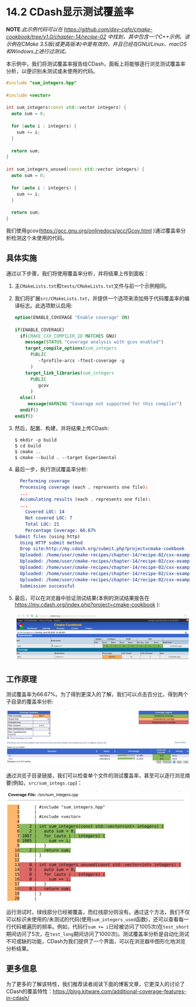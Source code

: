 # 14.2 CDash显示测试覆盖率

**NOTE**:*此示例代码可以在 https://github.com/dev-cafe/cmake-cookbook/tree/v1.0/chapter-14/recipe-02 中找到，其中包含一个C++示例。该示例在CMake 3.5版(或更高版本)中是有效的，并且已经在GNU/Linux、macOS和Windows上进行过测试。*

本示例中，我们将测试覆盖率报告给CDash，面板上将能够逐行浏览测试覆盖率分析，以便识别未测试或未使用的代码。

```c++
#include "sum_integers.hpp"

#include <vector>

int sum_integers(const std::vector integers) {
  auto sum = 0;
  
  for (auto i : integers) {
  	sum += i;
  }
  
  return sum;
}

int sum_integers_unused(const std::vector integers) {
  auto sum = 0;
  
  for (auto i : integers) {
  	sum += i;
  }
  
  return sum;
}
```

我们使用gcov(https://gcc.gnu.org/onlinedocs/gcc/Gcov.html )通过覆盖率分析检测这个未使用的代码。

## 具体实施

通过以下步骤，我们将使用覆盖率分析，并将结果上传到面板：

1. 主`CMakeLists.txt`和`tests/CMakeLists.txt`文件与前一个示例相同。

2. 我们将扩展`src/CMakeLists.txt`，并提供一个选项来添加用于代码覆盖率的编译标志。此选项默认启用:

   ```cmake
   option(ENABLE_COVERAGE "Enable coverage" ON)
   
   if(ENABLE_COVERAGE)
     if(CMAKE_CXX_COMPILER_ID MATCHES GNU)
       message(STATUS "Coverage analysis with gcov enabled")
       target_compile_options(sum_integers
         PUBLIC
         	-fprofile-arcs -ftest-coverage -g
         )
       target_link_libraries(sum_integers
         PUBLIC
         	gcov
         )
     else()
     	message(WARNING "Coverage not supported for this compiler")
     endif()
   endif()
   ```

3. 然后，配置、构建，并将结果上传CDash:

   ```shell
   $ mkdir -p build
   $ cd build
   $ cmake ..
   $ cmake --build . --target Experimental
   ```

4. 最后一步，执行测试覆盖率分析:

   ```cmake
     Performing coverage
     Processing coverage (each . represents one file):
     ...
     Accumulating results (each . represents one file):
     ...
       Covered LOC: 14
       Not covered LOC: 7
       Total LOC: 21
       Percentage Coverage: 66.67%
   Submit files (using http)
     Using HTTP submit method
     Drop site:http://my.cdash.org/submit.php?project=cmake-cookbook
     Uploaded: /home/user/cmake-recipes/chapter-14/recipe-02/cxx-example/build/Testing/20180408-1530/Build.xml
     Uploaded: /home/user/cmake-recipes/chapter-14/recipe-02/cxx-example/build/Testing/20180408-1530/Configure.xml
     Uploaded: /home/user/cmake-recipes/chapter-14/recipe-02/cxx-example/build/Testing/20180408-1530/Coverage.xml
     Uploaded: /home/user/cmake-recipes/chapter-14/recipe-02/cxx-example/build/Testing/20180408-1530/CoverageLog-0.xml
     Uploaded: /home/user/cmake-recipes/chapter-14/recipe-02/cxx-example/build/Testing/20180408-1530/Test.xml
     Submission successful
   ```

5. 最后，可以在浏览器中验证测试结果(本例的测试结果报告在 https://my.cdash.org/index.php?project=cmake-cookbook ):

   ![](../../images/chapter14/14-3.png)

## 工作原理

测试覆盖率为66.67%。为了得到更深入的了解，我们可以点击百分比，得到两个子目录的覆盖率分析:

![](../../images/chapter14/14-4.png)

通过浏览子目录链接，我们可以检查单个文件的测试覆盖率，甚至可以逐行浏览摘要(例如，`src/sum_integs.cpp`)：

![](../../images/chapter14/14-5.png)

运行测试时，绿线部分已经被覆盖，而红线部分则没有。通过这个方法，我们不仅可以标识未使用的/未测试的代码(使用`sum_integers_used`函数)，还可以查看每一行代码被遍历的频率。例如，代码行`sum += i`已经被访问了1005次(在`test_short`期间访问了5次，在`test_long`期间访问了1000次)。测试覆盖率分析是自动化测试不可或缺的功能，CDash为我们提供了一个界面，可以在浏览器中图形化地浏览分析结果。

## 更多信息

为了更多的了解该特性，我们推荐读者阅读下面的博客文章，它更深入的讨论了CDash的覆盖特性：https://blog.kitware.com/additional-coverage-features-in-cdash/